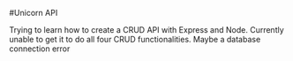 #Unicorn API

Trying to learn how to create a CRUD API with Express and Node.  Currently unable to get it to do all four CRUD functionalities.
Maybe a database connection error 
